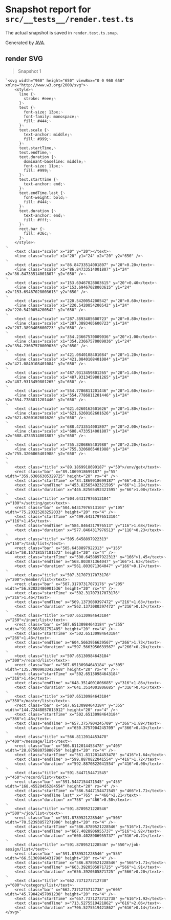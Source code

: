 # Snapshot report for `src/__tests__/render.test.ts`

The actual snapshot is saved in `render.test.ts.snap`.

Generated by [AVA](https://avajs.dev).

## render SVG

> Snapshot 1

    `<svg width="960" height="650" viewBox="0 0 960 650" xmlns="http://www.w3.org/2000/svg">␊
        <style>␊
          line {␊
            stroke: #eee;␊
          }␊
          text {␊
            font-size: 13px;␊
            font-family: monospace;␊
            fill: #444;␊
          }␊
          text.scale {␊
            text-anchor: middle;␊
            fill: #999;␊
          }␊
          text.startTime,␊
          text.endTime,␊
          text.duration {␊
            dominant-baseline: middle;␊
            font-size: 11px;␊
            fill: #999;␊
          }␊
          text.startTime {␊
            text-anchor: end;␊
          }␊
          text.endTime.last {␊
            font-weight: bold;␊
            fill: #444;␊
          }␊
          text.duration {␊
            text-anchor: end;␊
            fill: #fff;␊
          }␊
          rect.bar {␊
            fill: #36c;␊
          }␊
        </style>␊
    ␊
        <text class="scale" x="20" y="20"></text>␊
        <line class="scale" x1="20" y1="24" x2="20" y2="650" />␊
    ␊
        <text class="scale" x="86.84733514001807" y="20">0.20</text>␊
        <line class="scale" x1="86.84733514001807" y1="24" x2="86.84733514001807" y2="650" />␊
    ␊
        <text class="scale" x="153.69467028003615" y="20">0.40</text>␊
        <line class="scale" x1="153.69467028003615" y1="24" x2="153.69467028003615" y2="650" />␊
    ␊
        <text class="scale" x="220.5420054200542" y="20">0.60</text>␊
        <line class="scale" x1="220.5420054200542" y1="24" x2="220.5420054200542" y2="650" />␊
    ␊
        <text class="scale" x="287.3893405600723" y="20">0.80</text>␊
        <line class="scale" x1="287.3893405600723" y1="24" x2="287.3893405600723" y2="650" />␊
    ␊
        <text class="scale" x="354.23667570009036" y="20">1.00</text>␊
        <line class="scale" x1="354.23667570009036" y1="24" x2="354.23667570009036" y2="650" />␊
    ␊
        <text class="scale" x="421.0840108401084" y="20">1.20</text>␊
        <line class="scale" x1="421.0840108401084" y1="24" x2="421.0840108401084" y2="650" />␊
    ␊
        <text class="scale" x="487.9313459801265" y="20">1.40</text>␊
        <line class="scale" x1="487.9313459801265" y1="24" x2="487.9313459801265" y2="650" />␊
    ␊
        <text class="scale" x="554.7786811201446" y="20">1.60</text>␊
        <line class="scale" x1="554.7786811201446" y1="24" x2="554.7786811201446" y2="650" />␊
    ␊
        <text class="scale" x="621.6260162601626" y="20">1.80</text>␊
        <line class="scale" x1="621.6260162601626" y1="24" x2="621.6260162601626" y2="650" />␊
    ␊
        <text class="scale" x="688.4733514001807" y="20">2.00</text>␊
        <line class="scale" x1="688.4733514001807" y1="24" x2="688.4733514001807" y2="650" />␊
    ␊
        <text class="scale" x="755.3206865401988" y="20">2.20</text>␊
        <line class="scale" x1="755.3206865401988" y1="24" x2="755.3206865401988" y2="650" />␊
    ␊
    ␊
        <text class="title" x="89.1869918699187" y="50">/env/get</text>␊
        <rect class="bar" x="89.1869918699187" y="55" width="359.63866305329725" height="20" rx="4" />␊
        <text class="startTime" x="84.1869918699187" y="66">0.21</text>␊
        <text class="endTime" x="453.82565492321595" y="66">1.28</text>␊
        <text class="duration" x="446.82565492321595" y="66">1.08</text>␊
    ␊
        <text class="title" x="504.64317976513104" y="100">/setting/get</text>␊
        <rect class="bar" x="504.64317976513104" y="105" width="75.20325203252033" height="20" rx="4" />␊
        <text class="startTime" x="499.64317976513104" y="116">1.45</text>␊
        <text class="endTime" x="584.8464317976513" y="116">1.68</text>␊
        <text class="duration" x="577.8464317976513" y="116">0.23</text>␊
    ␊
        <text class="title" x="505.6458897922313" y="150">/task/list</text>␊
        <rect class="bar" x="505.6458897922313" y="155" width="58.15718157181572" height="20" rx="4" />␊
        <text class="startTime" x="500.6458897922313" y="166">1.45</text>␊
        <text class="endTime" x="568.803071364047" y="166">1.63</text>␊
        <text class="duration" x="561.803071364047" y="166">0.17</text>␊
    ␊
        <text class="title" x="507.31707317073176" y="200">/member/list</text>␊
        <rect class="bar" x="507.31707317073176" y="205" width="56.82023486901536" height="20" rx="4" />␊
        <text class="startTime" x="502.31707317073176" y="216">1.46</text>␊
        <text class="endTime" x="569.1373080397472" y="216">1.63</text>␊
        <text class="duration" x="562.1373080397472" y="216">0.17</text>␊
    ␊
        <text class="title" x="507.65130984643184" y="250">/input/list</text>␊
        <rect class="bar" x="507.65130984643184" y="255" width="91.91508581752485" height="20" rx="4" />␊
        <text class="startTime" x="502.65130984643184" y="266">1.46</text>␊
        <text class="endTime" x="604.5663956639567" y="266">1.73</text>␊
        <text class="duration" x="597.5663956639567" y="266">0.28</text>␊
    ␊
        <text class="title" x="507.65130984643184" y="300">/record/list</text>␊
        <rect class="bar" x="507.65130984643184" y="305" width="135.70009033423668" height="20" rx="4" />␊
        <text class="startTime" x="502.65130984643184" y="316">1.46</text>␊
        <text class="endTime" x="648.3514001806685" y="316">1.86</text>␊
        <text class="duration" x="641.3514001806685" y="316">0.41</text>␊
    ␊
        <text class="title" x="507.65130984643184" y="350">/master/list</text>␊
        <rect class="bar" x="507.65130984643184" y="355" width="144.72448057813912" height="20" rx="4" />␊
        <text class="startTime" x="502.65130984643184" y="366">1.46</text>␊
        <text class="endTime" x="657.3757904245709" y="366">1.89</text>␊
        <text class="duration" x="650.3757904245709" y="366">0.43</text>␊
    ␊
        <text class="title" x="566.8112014453478" y="400">/message/list</text>␊
        <rect class="bar" x="566.8112014453478" y="405" width="28.07588075880759" height="20" rx="4" />␊
        <text class="startTime" x="561.8112014453478" y="416">1.64</text>␊
        <text class="endTime" x="599.8870822041554" y="416">1.72</text>␊
        <text class="duration" x="592.8870822041554" y="416">0.08</text>␊
    ␊
        <text class="title" x="591.5447154471545" y="450">/record/list</text>␊
        <rect class="bar" x="591.5447154471545" y="455" width="168.45528455284554" height="20" rx="4" />␊
        <text class="startTime" x="586.5447154471545" y="466">1.71</text>␊
        <text class="endTime last" x="765" y="466">2.21</text>␊
        <text class="duration" x="758" y="466">0.50</text>␊
    ␊
        <text class="title" x="591.8789521228546" y="500">/job/list</text>␊
        <rect class="bar" x="591.8789521228546" y="505" width="70.52393857271906" height="20" rx="4" />␊
        <text class="startTime" x="586.8789521228546" y="516">1.71</text>␊
        <text class="endTime" x="667.4028906955737" y="516">1.92</text>␊
        <text class="duration" x="660.4028906955737" y="516">0.21</text>␊
    ␊
        <text class="title" x="591.8789521228546" y="550">/job-assign/list</text>␊
        <rect class="bar" x="591.8789521228546" y="555" width="66.51309846431798" height="20" rx="4" />␊
        <text class="startTime" x="586.8789521228546" y="566">1.71</text>␊
        <text class="endTime" x="663.3920505871725" y="566">1.91</text>␊
        <text class="duration" x="656.3920505871725" y="566">0.20</text>␊
    ␊
        <text class="title" x="662.7371273712738" y="600">/category/list</text>␊
        <rect class="bar" x="662.7371273712738" y="605" width="45.79042457091238" height="20" rx="4" />␊
        <text class="startTime" x="657.7371273712738" y="616">1.92</text>␊
        <text class="endTime" x="713.5275519421862" y="616">2.06</text>␊
        <text class="duration" x="706.5275519421862" y="616">0.14</text>␊
    </svg>`
